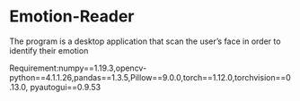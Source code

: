 # Emotion-Reader
The program is a desktop application that scan the user’s face in order to identify their emotion

Requirement:numpy==1.19.3,opencv-python==4.1.1.26,pandas==1.3.5,Pillow==9.0.0,torch==1.12.0,torchvision==0.13.0, pyautogui==0.9.53
